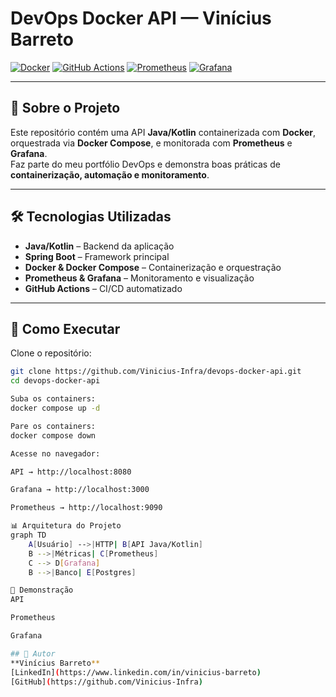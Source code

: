 # DevOps Docker API — Vinícius Barreto

[![Docker](https://img.shields.io/badge/Docker-2496ED?style=for-the-badge&logo=docker&logoColor=white)](https://www.docker.com/)
[![GitHub Actions](https://img.shields.io/badge/GitHub%20Actions-2088FF?style=for-the-badge&logo=githubactions&logoColor=white)](https://github.com/features/actions)
[![Prometheus](https://img.shields.io/badge/Prometheus-E6522C?style=for-the-badge&logo=prometheus&logoColor=white)](https://prometheus.io/)
[![Grafana](https://img.shields.io/badge/Grafana-F46800?style=for-the-badge&logo=grafana&logoColor=white)](https://grafana.com/)

---

## 📌 Sobre o Projeto
Este repositório contém uma API **Java/Kotlin** containerizada com **Docker**, orquestrada via **Docker Compose**, e monitorada com **Prometheus** e **Grafana**.  
Faz parte do meu portfólio DevOps e demonstra boas práticas de **containerização, automação e monitoramento**.

---

## 🛠️ Tecnologias Utilizadas
- **Java/Kotlin** – Backend da aplicação
- **Spring Boot** – Framework principal
- **Docker & Docker Compose** – Containerização e orquestração
- **Prometheus & Grafana** – Monitoramento e visualização
- **GitHub Actions** – CI/CD automatizado

---

## 🚀 Como Executar

Clone o repositório:

```bash
git clone https://github.com/Vinicius-Infra/devops-docker-api.git
cd devops-docker-api

Suba os containers:
docker compose up -d

Pare os containers:
docker compose down

Acesse no navegador:

API → http://localhost:8080

Grafana → http://localhost:3000

Prometheus → http://localhost:9090

📊 Arquitetura do Projeto
graph TD
    A[Usuário] -->|HTTP| B[API Java/Kotlin]
    B -->|Métricas| C[Prometheus]
    C --> D[Grafana]
    B -->|Banco| E[Postgres]

📸 Demonstração
API

Prometheus

Grafana

## 👤 Autor
**Vinícius Barreto**  
[LinkedIn](https://www.linkedin.com/in/vinicius-barreto)  
[GitHub](https://github.com/Vinicius-Infra)
